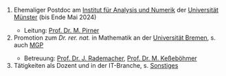 <ol>
<li>Ehemaliger Postdoc am <a href="https://www.uni-muenster.de/AMM/institute.shtml">Institut für Analysis und Numerik</a> der <a href="https://www.uni-muenster.de/de/">Universität Münster</a> (bis Ende Mai 2024)</li>
<ul>
<li>Leitung: <a href="https://www.uni-muenster.de/AMM/Pirner/index.shtml">Prof. Dr. M. Pirner</a></li>
</ul> 
<li>Promotion zum <i>Dr. rer. nat.</i> in Mathematik an der <a href="https://www.uni-bremen.de/">Universität Bremen</a>, s. auch <a href="https://www.mathgenealogy.org/id.php?id=277103">MGP</a></li>
<ul>
<li>Betreuung: <a href="https://www.math.uni-hamburg.de/forschung/bereiche/am/ang-dynamische-systeme/personen/rademacher-jens.html">Prof. Dr. J. Rademacher</a>, <a href="https://www.uni-bremen.de/dynsys/members/prof-dr-marc-kesseboehmer">Prof. Dr. M. Keßeböhmer</a></li>
</ul>
<li>Tätigkeiten als Dozent und in der IT-Branche, s. <a href="https://www.dulbrich.de/#Sonstiges">Sonstiges</a></li>
</ol>






 






